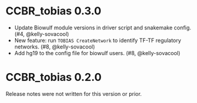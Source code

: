# CCBR_tobias 0.3.0

- Update Biowulf module versions in driver script and snakemake config. (#4, @kelly-sovacool)
- New feature: run `TOBIAS CreateNetwork` to identify TF-TF regulatory networks. (#8, @kelly-sovacool)
- Add hg19 to the config file for biowulf users. (#8, @kelly-sovacool)

# CCBR_tobias 0.2.0

Release notes were not written for this version or prior.